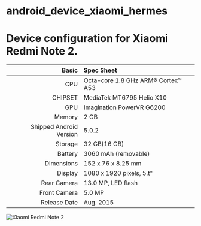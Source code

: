 

# android_device_xiaomi_hermes
Device configuration for Xiaomi Redmi Note 2.
=====================================

Basic   | Spec Sheet
-------:|:-------------------------
CPU     | Octa-core 1.8 GHz ARM® Cortex™ A53
CHIPSET | MediaTek MT6795 Helio X10
GPU     | Imagination PowerVR G6200
Memory  | 2 GB
Shipped Android Version | 5.0.2
Storage | 32 GB(16 GB)
Battery | 3060 mAh (removable)
Dimensions | 152 x 76 x 8.25 mm 
Display | 1080 x 1920 pixels, 5.t"
Rear Camera  | 13.0 MP, LED flash
Front Camera | 5.0 MP
Release Date | Aug. 2015
![Xiaomi Redmi Note 2](http://c1.mifile.cn/f/i/15/note2/overall-version-1.jpg "Xiaomi Redmi Note 2")
